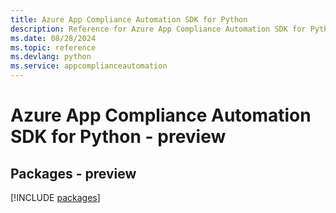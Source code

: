 ```yaml
---
title: Azure App Compliance Automation SDK for Python
description: Reference for Azure App Compliance Automation SDK for Python
ms.date: 08/28/2024
ms.topic: reference
ms.devlang: python
ms.service: appcomplianceautomation
---
```

# Azure App Compliance Automation SDK for Python - preview
## Packages - preview
[!INCLUDE [packages](app-compliance-automation-index.md)]